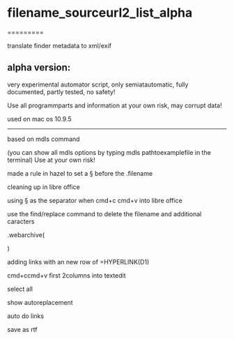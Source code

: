 # filename_sourceurl2_list_alpha
=========

translate finder metadata to xml/exif


alpha version:
------------
very experimental automator script, only semiatautomatic, fully documented, partly tested, no safety!

Use all programmparts and information at your own risk, may corrupt data!

used on mac os 10.9.5

------------


based on mdls command 

(you can show all mdls options by typing mdls pathtoexamplefile in the terminal)
Use at your own risk!

made a rule in hazel to set a § before the .filename


cleaning up in libre office

using § as the separator when cmd+c cmd+v into libre office

use the find/replace command to delete the filename and additional caracters

 .webarchive( 
 
   )
   

adding links with an new row of =HYPERLINK(D1)

cmd+ccmd+v first 2columns into textedit 

select all

show autoreplacement 
 
 auto  do links
 
 save as rtf
